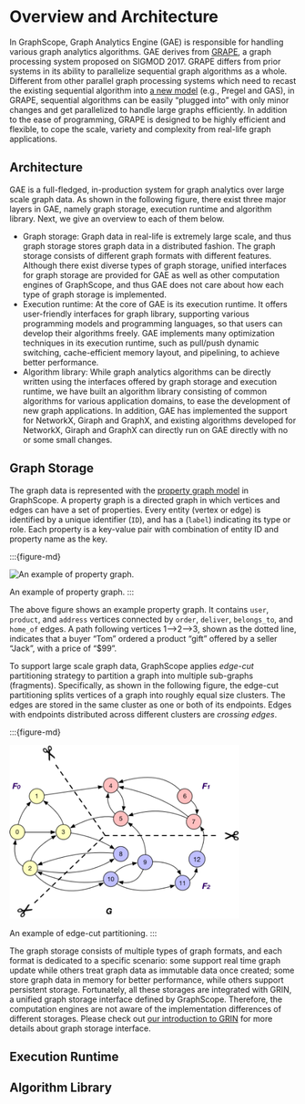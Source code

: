 # Overview and Architecture

In GraphScope, Graph Analytics Engine (GAE) is responsible for handling various graph analytics algorithms. GAE derives from [GRAPE](https://dl.acm.org/doi/10.1145/3282488), a graph processing system proposed on SIGMOD 2017. GRAPE differs from prior systems in its ability to parallelize sequential graph algorithms as a whole. Different from other parallel graph processing systems which need to recast the existing sequential algorithm into [a new model](https://graphscope.io/docs/latest/analytical_engine/vertex_centric_models.html) (e.g., Pregel and GAS), in GRAPE, sequential algorithms can be easily “plugged into” with only minor changes and get parallelized to handle large graphs efficiently. In addition to the ease of programming, GRAPE is designed to be highly efficient and flexible, to cope the scale, variety and complexity from real-life graph applications. 

## Architecture

GAE is a full-fledged, in-production system for graph analytics over large scale graph data. As shown in the following figure, there exist three major layers in GAE, namely graph storage, execution runtime and algorithm library. Next, we give an overview to each of them below.

- Graph storage: Graph data in real-life is extremely large scale, and thus graph storage stores graph data in a distributed fashion. The graph storage consists of different graph formats with different features. Although there exist diverse types of graph storage, unified interfaces for graph storage are provided for GAE as well as other computation engines of GraphScope, and thus GAE does not care about how each type of graph storage is implemented.
- Execution runtime: At the core of GAE is its execution runtime. It offers user-friendly interfaces for graph library, supporting various programming models and programming languages, so that users can develop their algorithms freely. GAE implements many optimization techniques in its execution runtime, such as pull/push dynamic switching, cache-efficient memory layout, and pipelining, to achieve better performance.
- Algorithm library: While graph analytics algorithms can be directly written using the interfaces offered by graph storage and execution runtime, we have built an algorithm library consisting of common algorithms for various application domains, to ease the development of new graph applications. In addition, GAE has implemented the support for NetworkX, Giraph and GraphX, and existing algorithms developed for NetworkX, Giraph and GraphX can directly run on GAE directly with no or some small changes.

## Graph Storage

The graph data is represented with the [property graph model](https://www.dataversity.net/what-is-a-property-graph/) in GraphScope. A property graph is a directed graph in which vertices and edges can have a set of properties. Every entity (vertex or edge) is identified by a unique identifier (`ID`), and has a (`label`) indicating its type or role. Each property is a key-value pair with combination of entity ID and property name as the key. 

:::{figure-md}

<img src="../images/property_graph.png"
     alt="An example of property graph."
     width="80%">

An example of property graph. 
:::

The above figure shows an example property graph. It contains `user`, `product`, and `address` vertices connected by `order`, `deliver`, `belongs_to`, and `home_of` edges. A path following vertices 1–>2–>3, shown as the dotted line, indicates that a buyer “Tom” ordered a product “gift” offered by a seller “Jack”, with a price of “$99”.

To support large scale graph data, GraphScope applies *edge-cut* partitioning strategy to partition a graph into multiple sub-graphs (fragments). Specifically, as shown in the following figure, the edge-cut partitioning splits vertices of a graph into roughly equal size clusters. The edges are stored in the same cluster as one or both of its endpoints. Edges with endpoints distributed across different clusters are *crossing edges*.

:::{figure-md}

<img src="../images/ecut.png"
     alt="An example of edge-cut partitioning."
     width="80%">

An example of edge-cut partitioning. 
:::

The graph storage consists of multiple types of graph formats, and each format is dedicated to a specific scenario: some support real time graph update while others treat graph data as immutable data once created; some store graph data in memory for better performance, while others support persistent storage. Fortunately, all these storages are integrated with GRIN, a unified graph storage interface defined by GraphScope. Therefore, the computation engines are not aware of the implementation differences of different storages. Please check out [our introduction to GRIN](https://graphscope.io/docs/latest/storage_engine/grin.html) for more details about graph storage interface.

## Execution Runtime

## Algorithm Library